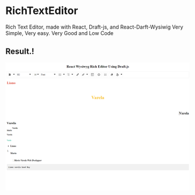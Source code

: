 # RichTextEditor

Rich Text Editor, made with React, Draft-js, and React-Darft-Wysiwig
Very Simple, Very easy. Very Good and Low Code

## Result.!
<img align="center" src="./src/assets/result.png" />
